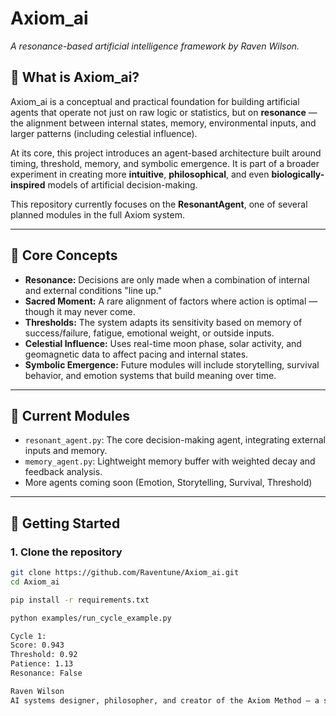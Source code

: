 # Axiom_ai

*A resonance-based artificial intelligence framework by Raven Wilson.*

## 🧠 What is Axiom_ai?

Axiom_ai is a conceptual and practical foundation for building artificial agents that operate not just on raw logic or statistics, but on **resonance** — the alignment between internal states, memory, environmental inputs, and larger patterns (including celestial influence).

At its core, this project introduces an agent-based architecture built around timing, threshold, memory, and symbolic emergence. It is part of a broader experiment in creating more **intuitive**, **philosophical**, and even **biologically-inspired** models of artificial decision-making.

This repository currently focuses on the **ResonantAgent**, one of several planned modules in the full Axiom system.

---

## 🔁 Core Concepts

- **Resonance:** Decisions are only made when a combination of internal and external conditions "line up."
- **Sacred Moment:** A rare alignment of factors where action is optimal — though it may never come.
- **Thresholds:** The system adapts its sensitivity based on memory of success/failure, fatigue, emotional weight, or outside inputs.
- **Celestial Influence:** Uses real-time moon phase, solar activity, and geomagnetic data to affect pacing and internal states.
- **Symbolic Emergence:** Future modules will include storytelling, survival behavior, and emotion systems that build meaning over time.

---

## 🧩 Current Modules

- `resonant_agent.py`: The core decision-making agent, integrating external inputs and memory.
- `memory_agent.py`: Lightweight memory buffer with weighted decay and feedback analysis.
- More agents coming soon (Emotion, Storytelling, Survival, Threshold)

---

## 🚀 Getting Started

### 1. Clone the repository

```bash
git clone https://github.com/Raventune/Axiom_ai.git
cd Axiom_ai  

pip install -r requirements.txt

python examples/run_cycle_example.py

Cycle 1:
Score: 0.943
Threshold: 0.92
Patience: 1.13
Resonance: False

Raven Wilson
AI systems designer, philosopher, and creator of the Axiom Method — a system exploring artificial emergence through timing, memory, and meaning.
